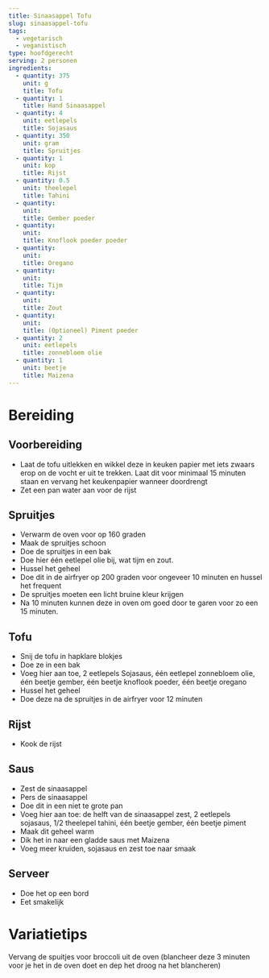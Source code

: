 ```yaml
---
title: Sinaasappel Tofu
slug: sinaasappel-tofu
tags:
  - vegetarisch
  - veganistisch
type: hoofdgerecht
serving: 2 personen
ingredients:
  - quantity: 375
    unit: g
    title: Tofu
  - quantity: 1
    title: Hand Sinaasappel
  - quantity: 4
    unit: eetlepels
    title: Sojasaus
  - quantity: 350
    unit: gram
    title: Spruitjes
  - quantity: 1
    unit: kop
    title: Rijst
  - quantity: 0.5
    unit: theelepel
    title: Tahini
  - quantity:
    unit:
    title: Gember poeder
  - quantity:
    unit:
    title: Knoflook poeder poeder
  - quantity:
    unit:
    title: Oregano
  - quantity:
    unit:
    title: Tijm
  - quantity:
    unit:
    title: Zout
  - quantity:
    unit:
    title: (Optioneel) Piment poeder
  - quantity: 2
    unit: eetlepels
    title: zonnebloem olie
  - quantity: 1
    unit: beetje
    title: Maizena
---
```


# Bereiding

## Voorbereiding

- Laat de tofu uitlekken en wikkel deze in keuken papier met iets zwaars erop on de vocht er uit te trekken. Laat dit voor minimaal 15 minuten staan en vervang het keukenpapier wanneer doordrengt
- Zet een pan water aan voor de rijst

## Spruitjes

- Verwarm de oven voor op 160 graden
- Maak de spruitjes schoon
- Doe de spruitjes in een bak
- Doe hier één eetlepel olie bij, wat tijm en zout.
- Hussel het geheel
- Doe dit in de airfryer op 200 graden voor ongeveer 10 minuten en hussel het frequent
- De spruitjes moeten een licht bruine kleur krijgen
- Na 10 minuten kunnen deze in oven om goed door te garen voor zo een 15 minuten.

## Tofu

- Snij de tofu in hapklare blokjes
- Doe ze in een bak
- Voeg hier aan toe, 2 eetlepels Sojasaus, één eetlepel zonnebloem olie, één beetje gember, één beetje knoflook poeder, één beetje oregano
- Hussel het geheel
- Doe deze na de spruitjes in de airfryer voor 12 minuten

## Rijst

- Kook de rijst

## Saus

- Zest de sinaasappel
- Pers de sinaasappel
- Doe dit in een niet te grote pan
- Voeg hier aan toe: de helft van de sinaasappel zest, 2 eetlepels sojasaus, 1/2 theelepel tahini, één beetje gember, één beetje piment
- Maak dit geheel warm
- Dik het in naar een gladde saus met Maizena
- Voeg meer kruiden, sojasaus en zest toe naar smaak

## Serveer

- Doe het op een bord
- Eet smakelijk

# Variatietips

Vervang de spuitjes voor broccoli uit de oven (blancheer deze 3 minuten voor je het in de oven doet en dep het droog na het blancheren)
